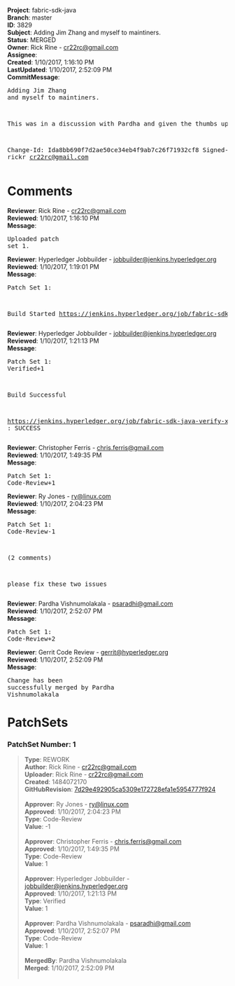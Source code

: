 <strong>Project</strong>: fabric-sdk-java<br><strong>Branch</strong>: master<br><strong>ID</strong>: 3829<br><strong>Subject</strong>: Adding Jim Zhang and myself to maintiners.<br><strong>Status</strong>: MERGED<br><strong>Owner</strong>: Rick Rine - cr22rc@gmail.com<br><strong>Assignee</strong>:<br><strong>Created</strong>: 1/10/2017, 1:16:10 PM<br><strong>LastUpdated</strong>: 1/10/2017, 2:52:09 PM<br><strong>CommitMessage</strong>:<br><pre>Adding Jim Zhang and myself to maintiners.

This was in a discussion with Pardha and given the thumbs up.

Change-Id: Ida8bb690f7d2ae50ce34eb4f9ab7c26f71932cf8
Signed-off-by: rickr <cr22rc@gmail.com>
</pre><h1>Comments</h1><strong>Reviewer</strong>: Rick Rine - cr22rc@gmail.com<br><strong>Reviewed</strong>: 1/10/2017, 1:16:10 PM<br><strong>Message</strong>: <pre>Uploaded patch set 1.</pre><strong>Reviewer</strong>: Hyperledger Jobbuilder - jobbuilder@jenkins.hyperledger.org<br><strong>Reviewed</strong>: 1/10/2017, 1:19:01 PM<br><strong>Message</strong>: <pre>Patch Set 1:

Build Started https://jenkins.hyperledger.org/job/fabric-sdk-java-verify-x86_64/13/</pre><strong>Reviewer</strong>: Hyperledger Jobbuilder - jobbuilder@jenkins.hyperledger.org<br><strong>Reviewed</strong>: 1/10/2017, 1:21:13 PM<br><strong>Message</strong>: <pre>Patch Set 1: Verified+1

Build Successful 

https://jenkins.hyperledger.org/job/fabric-sdk-java-verify-x86_64/13/ : SUCCESS</pre><strong>Reviewer</strong>: Christopher Ferris - chris.ferris@gmail.com<br><strong>Reviewed</strong>: 1/10/2017, 1:49:35 PM<br><strong>Message</strong>: <pre>Patch Set 1: Code-Review+1</pre><strong>Reviewer</strong>: Ry Jones - ry@linux.com<br><strong>Reviewed</strong>: 1/10/2017, 2:04:23 PM<br><strong>Message</strong>: <pre>Patch Set 1: Code-Review-1

(2 comments)

please fix these two issues</pre><strong>Reviewer</strong>: Pardha Vishnumolakala - psaradhi@gmail.com<br><strong>Reviewed</strong>: 1/10/2017, 2:52:07 PM<br><strong>Message</strong>: <pre>Patch Set 1: Code-Review+2</pre><strong>Reviewer</strong>: Gerrit Code Review - gerrit@hyperledger.org<br><strong>Reviewed</strong>: 1/10/2017, 2:52:09 PM<br><strong>Message</strong>: <pre>Change has been successfully merged by Pardha Vishnumolakala</pre><h1>PatchSets</h1><h3>PatchSet Number: 1</h3><blockquote><strong>Type</strong>: REWORK<br><strong>Author</strong>: Rick Rine - cr22rc@gmail.com<br><strong>Uploader</strong>: Rick Rine - cr22rc@gmail.com<br><strong>Created</strong>: 1484072170<br><strong>GitHubRevision</strong>: [7d29e492905ca5309e172728efa1e5954777f924](https://github.com/hyperledger/fabric-sdk-java/commit/7d29e492905ca5309e172728efa1e5954777f924)<br><br><strong>Approver</strong>: Ry Jones - ry@linux.com<br><strong>Approved</strong>: 1/10/2017, 2:04:23 PM<br><strong>Type</strong>: Code-Review<br><strong>Value</strong>: -1<br><br><strong>Approver</strong>: Christopher Ferris - chris.ferris@gmail.com<br><strong>Approved</strong>: 1/10/2017, 1:49:35 PM<br><strong>Type</strong>: Code-Review<br><strong>Value</strong>: 1<br><br><strong>Approver</strong>: Hyperledger Jobbuilder - jobbuilder@jenkins.hyperledger.org<br><strong>Approved</strong>: 1/10/2017, 1:21:13 PM<br><strong>Type</strong>: Verified<br><strong>Value</strong>: 1<br><br><strong>Approver</strong>: Pardha Vishnumolakala - psaradhi@gmail.com<br><strong>Approved</strong>: 1/10/2017, 2:52:07 PM<br><strong>Type</strong>: Code-Review<br><strong>Value</strong>: 1<br><br><strong>MergedBy</strong>: Pardha Vishnumolakala<br><strong>Merged</strong>: 1/10/2017, 2:52:09 PM<br><br></blockquote>